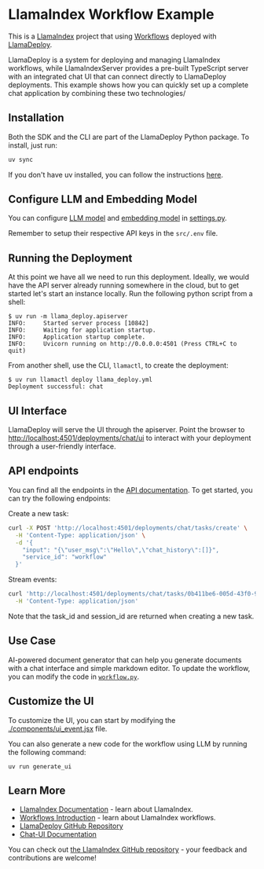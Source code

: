 # LlamaIndex Workflow Example

This is a [LlamaIndex](https://www.llamaindex.ai/) project that using [Workflows](https://docs.llamaindex.ai/en/stable/understanding/workflows/) deployed with [LlamaDeploy](https://github.com/run-llama/llama_deploy).

LlamaDeploy is a system for deploying and managing LlamaIndex workflows, while LlamaIndexServer provides a pre-built TypeScript server with an integrated chat UI that can connect directly to LlamaDeploy deployments. This example shows how you can quickly set up a complete chat application by combining these two technologies/

## Installation

Both the SDK and the CLI are part of the LlamaDeploy Python package. To install, just run:

```bash
uv sync
```

If you don't have uv installed, you can follow the instructions [here](https://docs.astral.sh/uv/getting-started/installation/).

## Configure LLM and Embedding Model

You can configure [LLM model](https://docs.llamaindex.ai/en/stable/module_guides/models/llms) and [embedding model](https://docs.llamaindex.ai/en/stable/module_guides/models/embeddings) in [settings.py](app/settings.py).

Remember to setup their respective API keys in the `src/.env` file.

## Running the Deployment

At this point we have all we need to run this deployment. Ideally, we would have the API server already running
somewhere in the cloud, but to get started let's start an instance locally. Run the following python script
from a shell:

```
$ uv run -m llama_deploy.apiserver
INFO:     Started server process [10842]
INFO:     Waiting for application startup.
INFO:     Application startup complete.
INFO:     Uvicorn running on http://0.0.0.0:4501 (Press CTRL+C to quit)
```

From another shell, use the CLI, `llamactl`, to create the deployment:

```
$ uv run llamactl deploy llama_deploy.yml
Deployment successful: chat
```

## UI Interface

LlamaDeploy will serve the UI through the apiserver. Point the browser to [http://localhost:4501/deployments/chat/ui](http://localhost:4501/deployments/chat/ui) to interact with your deployment through a user-friendly interface.

## API endpoints

You can find all the endpoints in the [API documentation](http://localhost:4501/docs). To get started, you can try the following endpoints:

Create a new task:

```bash
curl -X POST 'http://localhost:4501/deployments/chat/tasks/create' \
  -H 'Content-Type: application/json' \
  -d '{
    "input": "{\"user_msg\":\"Hello\",\"chat_history\":[]}",
    "service_id": "workflow"
  }'
```

Stream events:

```bash
curl 'http://localhost:4501/deployments/chat/tasks/0b411be6-005d-43f0-9b6b-6a0017f08002/events?session_id=dd36442c-45ca-4eaa-8d75-b4e6dad1a83e&raw_event=true' \
  -H 'Content-Type: application/json'
```

Note that the task_id and session_id are returned when creating a new task.

## Use Case

AI-powered document generator that can help you generate documents with a chat interface and simple markdown editor.
To update the workflow, you can modify the code in [`workflow.py`](src/workflow.py).

## Customize the UI

To customize the UI, you can start by modifying the [./components/ui_event.jsx](./components/ui_event.jsx) file.

You can also generate a new code for the workflow using LLM by running the following command:

```
uv run generate_ui
```

## Learn More

- [LlamaIndex Documentation](https://docs.llamaindex.ai) - learn about LlamaIndex.
- [Workflows Introduction](https://docs.llamaindex.ai/en/stable/understanding/workflows/) - learn about LlamaIndex workflows.
- [LlamaDeploy GitHub Repository](https://github.com/run-llama/llama_deploy)
- [Chat-UI Documentation](https://ts.llamaindex.ai/docs/chat-ui)

You can check out [the LlamaIndex GitHub repository](https://github.com/run-llama/llama_index) - your feedback and contributions are welcome!